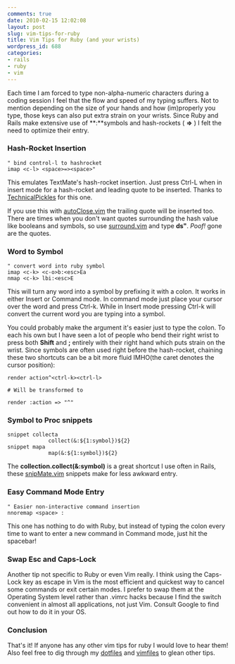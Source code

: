 ```yaml
---
comments: true
date: 2010-02-15 12:02:08
layout: post
slug: vim-tips-for-ruby
title: Vim Tips for Ruby (and your wrists)
wordpress_id: 688
categories:
- rails
- ruby
- vim
---
```


Each time I am forced to type non-alpha-numeric characters during a coding session I feel that the flow and speed of my typing suffers. Not to mention depending on the size of your hands and how (im)properly you type, those keys can also put extra strain on your wrists. Since Ruby and Rails make extensive use of **:**symbols and hash-rockets ( **=>** ) I felt the need to optimize their entry. 



### **Hash-Rocket Insertion**



    
    
    " bind control-l to hashrocket
    imap <c-l> <space>=><space>"
    



This emulates TextMate's hash-rocket insertion. Just press Ctrl-L when in insert mode for a hash-rocket and leading quote to be inserted. Thanks to [TechnicalPickles](http://technicalpickles.com/posts/vimpocalypse/) for this one.

If you use this with [autoClose.vim](http://www.vim.org/scripts/script.php?script_id=1849) the trailing quote will be inserted too. There are times when you don't want  quotes surrounding the hash value like booleans and symbols, so use [surround.vim](http://www.vim.org/scripts/script.php?script_id=1697) and type **ds"**. _Poof!_ gone are the quotes.




### **Word to Symbol**



    
    
    " convert word into ruby symbol
    imap <c-k> <c-o>b:<esc>Ea
    nmap <c-k> lbi:<esc>E
    



This will turn any word into a symbol by prefixing it with a colon. It works in either Insert or Command mode. In command mode just place your cursor over the word and press Ctrl-k. While in Insert mode pressing Ctrl-k will convert the current word you are typing into a symbol.

You could probably make the argument it's easier just to type the colon.  To each his own but I have seen a lot of people who bend their right wrist to press both **Shift** and **;** entirely with their right hand which puts strain on the wrist. Since symbols are often used right before the hash-rocket, chaining these two shortcuts can be a bit more fluid IMHO(the caret denotes the cursor position):


    
    
    render action^<ctrl-k><ctrl-l>
    
    # Will be transformed to
    
    render :action => "^"
    





### **Symbol to Proc snippets**



    
    
    snippet collecta
                 collect(&:${1:symbol})${2}
    snippet mapa
                 map(&:${1:symbol})${2}
    



The **collection.collect(&:symbol)** is a great shortcut I use often in Rails, these [snipMate.vim](http://www.vim.org/scripts/script.php?script_id=2540) snippets make for less awkward entry.



### **Easy Command Mode Entry**



    
    
    " Easier non-interactive command insertion
    nnoremap <space> :
    



This one has nothing to do with Ruby, but instead of typing the colon every time to want to enter a new command in Command mode, just hit the spacebar!



### **Swap Esc and Caps-Lock**



Another tip not specific to Ruby or even Vim really. I think using the Caps-Lock key as escape in Vim is the most efficient and quickest way to cancel some commands or exit certain modes. I prefer to swap them at the Operating System level rather than .vimrc hacks because I find the switch convenient in almost all applications, not just Vim. Consult Google to find out how to do it in your OS.



### **Conclusion**



That's it! If anyone has any other vim tips for ruby I would love to hear them!  Also feel free to dig through my [dotfiles](http://github.com/anveo/dotfiles) and [vimfiles](http://github.com/anveo/vimfiles) to glean other tips.


